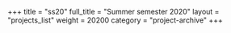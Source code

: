+++
title = "ss20"
full_title = "Summer semester 2020"
layout = "projects_list"
weight = 20200
category = "project-archive"
+++
